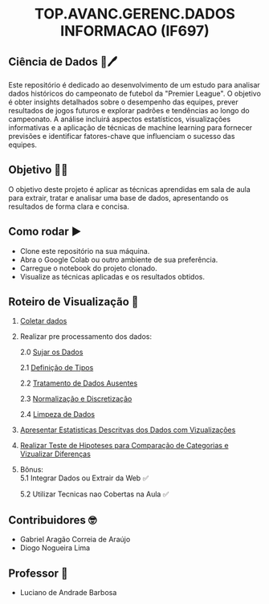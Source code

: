 <h1 align="center"> TOP.AVANC.GERENC.DADOS INFORMACAO (IF697) </h1>

## Ciência de Dados :memo:🖊️
Este repositório é dedicado ao desenvolvimento de um estudo para analisar dados históricos do campeonato de futebol da "Premier League". O objetivo é obter insights detalhados sobre o desempenho das equipes, prever resultados de jogos futuros e explorar padrões e tendências ao longo do campeonato. A análise incluirá aspectos estatísticos, visualizações informativas e a aplicação de técnicas de machine learning para fornecer previsões e identificar fatores-chave que influenciam o sucesso das equipes.

## Objetivo 🗿🍷
O objetivo deste projeto é aplicar as técnicas aprendidas em sala de aula para extrair, tratar e analisar uma base de dados, apresentando os resultados de forma clara e concisa.

## Como rodar :arrow_forward:
- Clone este repositório na sua máquina.
- Abra o Google Colab ou outro ambiente de sua preferência.
- Carregue o notebook do projeto clonado.
- Visualize as técnicas aplicadas e os resultados obtidos.

## Roteiro de Visualização 📅
1. [Coletar dados](https://github.com/gabrielaragao01/Data-Science-Project/blob/main/code/first-steps/extracting-data.ipynb)

2. Realizar pre processamento dos dados:
   
    2.0 [Sujar os Dados](https://github.com/gabrielaragao01/Data-Science-Project/blob/main/code/first-steps/dirtyingdata.ipynb)

    2.1 [Definição de Tipos](https://github.com/gabrielaragao01/Data-Science-Project/blob/main/code/pre_processing_data/normalization.ipynb)

    2.2 [Tratamento de Dados Ausentes](https://github.com/gabrielaragao01/Data-Science-Project/blob/main/code/pre_processing_data/inputingemptydata.ipynb)

    2.3 [Normalização e Discretização](https://github.com/gabrielaragao01/Data-Science-Project/blob/main/code/pre_processing_data/normalization.ipynb)

    2.4 [Limpeza de Dados](https://github.com/gabrielaragao01/Data-Science-Project/blob/main/code/descriptive_statistics/outlier-detection.ipynb)

4. [Apresentar Estatisticas Descritvas dos Dados com Vizualizações](https://github.com/gabrielaragao01/Data-Science-Project/blob/main/code/descriptive_statistics/vizualization.ipynb)

5. [Realizar Teste de Hipoteses para Comparação de Categorias e Vizualizar Diferenças](https://github.com/gabrielaragao01/Data-Science-Project/blob/main/code/hipotesys_test/true_hypotesys_test.ipynb)

6. Bônus:    
    5.1 Integrar Dados ou Extrair da Web ✅

    5.2 Utilizar Tecnicas nao Cobertas na Aula ✅

## Contribuidores 🤓
 - Gabriel Aragão Correia de Araújo
 - Diogo Nogueira Lima

## Professor 📏
 - Luciano de Andrade Barbosa 
